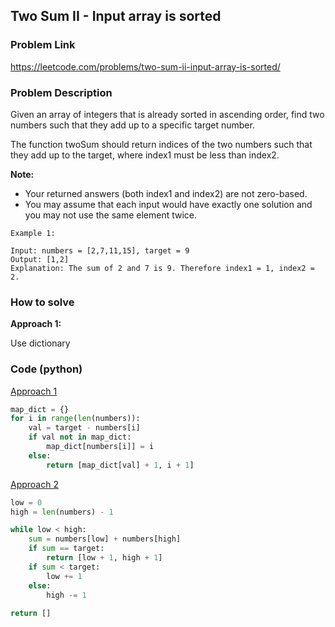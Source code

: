 ## Two Sum II - Input array is sorted

### Problem Link

https://leetcode.com/problems/two-sum-ii-input-array-is-sorted/

### Problem Description 

Given an array of integers that is already sorted in ascending order, find two numbers such that they add up to a specific target number.

The function twoSum should return indices of the two numbers such that they add up to the target, where index1 must be less than index2.

**Note:**

* Your returned answers (both index1 and index2) are not zero-based.
* You may assume that each input would have exactly one solution and you may not use the same element twice.

```
Example 1: 

Input: numbers = [2,7,11,15], target = 9
Output: [1,2]
Explanation: The sum of 2 and 7 is 9. Therefore index1 = 1, index2 = 2.

```


### How to solve 

**Approach 1:** 

Use dictionary

### Code (python)

[Approach 1](https://github.com/yanray/leetcode/blob/master/problems/0167Two_Sum_II/0167Two_Sum_II1.py)

```python
map_dict = {}
for i in range(len(numbers)):
    val = target - numbers[i]
    if val not in map_dict:
        map_dict[numbers[i]] = i
    else:
        return [map_dict[val] + 1, i + 1]
```


[Approach 2](https://github.com/yanray/leetcode/blob/master/problems/0167Two_Sum_II/0167Two_Sum_II2.py)

```python
low = 0
high = len(numbers) - 1

while low < high:
    sum = numbers[low] + numbers[high]
    if sum == target:
        return [low + 1, high + 1]
    if sum < target:
        low += 1
    else:
        high -= 1
        
return []
```